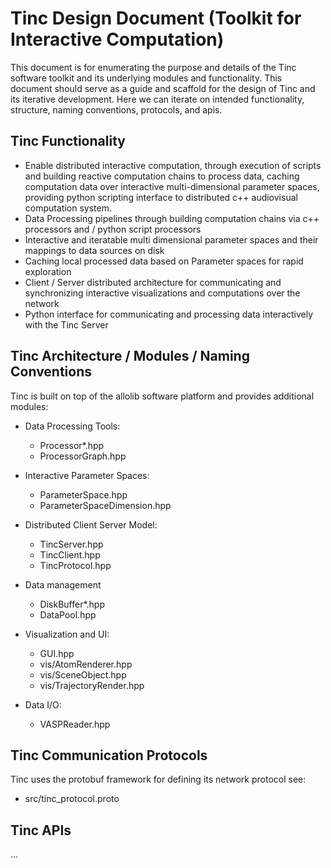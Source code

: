 
# Tinc Design Document (Toolkit for Interactive Computation)

This document is for enumerating the purpose and details of the Tinc software toolkit and its underlying modules and functionality. This document should serve as a guide and scaffold for the design of Tinc and its iterative development. Here we can iterate on intended functionality, structure, naming conventions, protocols, and apis.

## Tinc Functionality 
- Enable distributed interactive computation, through execution of scripts and building reactive computation chains to process data, caching computation data over interactive multi-dimensional parameter spaces, providing python scripting interface to distributed c++ audiovisual computation system.
- Data Processing pipelines through building computation chains via c++ processors and / python script processors
- Interactive and iteratable multi dimensional parameter spaces and their mappings to data sources on disk
- Caching local processed data based on Parameter spaces for rapid exploration
- Client / Server distributed architecture for communicating and synchronizing interactive visualizations and computations over the network
- Python interface for communicating and processing data interactively with the Tinc Server

## Tinc Architecture / Modules / Naming Conventions

Tinc is built on top of the allolib software platform and provides additional modules:

- Data Processing Tools:
  - Processor*.hpp
  - ProcessorGraph.hpp

- Interactive Parameter Spaces:
  - ParameterSpace.hpp
  - ParameterSpaceDimension.hpp

- Distributed Client Server Model:
  - TincServer.hpp
  - TincClient.hpp
  - TincProtocol.hpp
  
- Data management
  - DiskBuffer*.hpp
  - DataPool.hpp

- Visualization and UI:
  - GUI.hpp
  - vis/AtomRenderer.hpp
  - vis/SceneObject.hpp
  - vis/TrajectoryRender.hpp

- Data I/O:
  - VASPReader.hpp


## Tinc Communication Protocols

Tinc uses the protobuf framework for defining its network protocol see:
- src/tinc_protocol.proto


## Tinc APIs

...
